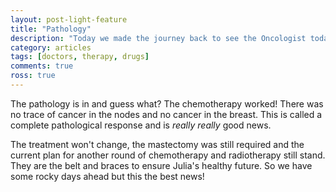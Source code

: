 ```yaml
---
layout: post-light-feature
title: "Pathology"
description: "Today we made the journey back to see the Oncologist today"
category: articles
tags: [doctors, therapy, drugs]
comments: true
ross: true
---
```


The pathology is in and guess what? The chemotherapy worked!  There was no trace of cancer in the nodes and no cancer in the breast.  This is called a complete pathological response and is *really really* good news.

The treatment won't change, the mastectomy was still required and the current plan for another round of chemotherapy and radiotherapy still stand.  They are the belt and braces to ensure Julia's healthy future. So we have some rocky days ahead but this the best news!